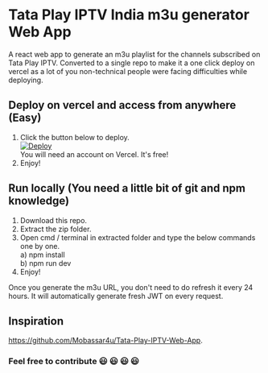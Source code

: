 # Tata Play IPTV India m3u generator Web App
A react web app to generate an m3u playlist for the channels subscribed on Tata Play IPTV.
Converted to a single repo to make it a one click deploy on vercel as a lot of you non-technical people were facing difficulties while deploying.
## Deploy on vercel and access from anywhere (Easy)
1) Click the button below to deploy.<br>
<a href="https://vercel.com/new/clone?repository-url=https://github.com/Mobassar4u/Tata-Play-IPTV-Web-App.git"><img src="https://vercel.com/button" alt="Deploy"/></a><br>
You will need an account on Vercel. It's free!
2) Enjoy!
## Run locally (You need a little bit of git and npm knowledge)
1) Download this repo.
2) Extract the zip folder.
3) Open cmd / terminal in extracted folder and type the below commands one by one.<br>
a) npm install<br>
b) npm run dev
3) Enjoy!

Once you generate the m3u URL, you don't need to do refresh it every 24 hours. It will automatically generate fresh JWT on every request.
## Inspiration
https://github.com/Mobassar4u/Tata-Play-IPTV-Web-App.

### Feel free to contribute :smiley: :smiley: :smiley: :smiley:
